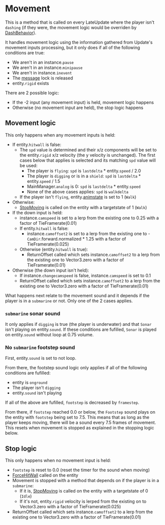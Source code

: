 # Movement
This is a method that is called on every LateUpdate where the player isn't `dashing` (if they were, the movement logic would be overriden by [DashBehavior](DashBehavior.md)).

It handles movement logic using the information gathered from Update's movement inputs processing, but it only does if all of the following conditions are true:

- We aren't in an instance.`pause`
- We aren't in an instance.`minipause`
- We aren't in instance.`inevent`
- The [message](../SetText/Notable%20states.md#message) lock is released
- entity.`rigid` exists

There are 2 possible logic:

- If the -2 input (any movement input) is held, movement logic happens
- Otherwise (no movement input are held), the stop logic happens

## Movement logic
This only happens when any movement inputs is held:

- If entity.`hitwall` is false:
    - The `spd` value is determined and their x/z components will be set to the entity.`rigid` x/z velocity (the y velocity is unchanged). The first cases below that applies is selected and its matching `spd` value will be used:
        - The player is `flying`: `spd` is `lastdelta` * entity.`speed` / 2.0
        - The player is `digging` or is in a `shield`: `spd` is `lastdelta` * entity.`speed` / 1.5
        - MainManager.`analog` is 0: `spd` is `lastdelta` * entity.`speed`
        - None of the above cases applies: `spd` is `walkdelta`
    - If the player isn't `flying`, entity.[animstate](../Entities/EntityControl/Animations/animstate.md) is set to 1 (`Walk`)
- Otherwise:
    - [StopMoving](../Entities/EntityControl/EntityControl%20Methods.md#stopmoving) is called on the entity with a targetstate of 1 (`Walk`)
- If the down input is held:
    - instance.`camspeed` is set to a lerp from the existing one to 0.25 with a factor of TieFramerate(0.01)
    - If entity.`hitwall` is false:
        - instance.`camoffset2` is set to a lerp from the existing one to -`CamDir`.forward.normalized * 1.25 with a factor of TieFramerate(0.025)
    - Otherwise (entity.`hitwall` is true):
        - ReturnOffset called which sets instance.`camoffset2` to a lerp from the existing one to Vector3.zero with a factor of TieFramerate(0.01)
- Otherwise (the down input isn't held):
    - If instance.`changecamspeed` is false, instance.`camspeed` is set to 0.1
    - ReturnOffset called which sets instance.`camoffset2` to a lerp from the existing one to Vector3.zero with a factor of TieFramerate(0.01)

What happens next relate to the movement sound and it depends if the player is in a `submarine` or not. Only one of the 2 cases applies.

### `submarine` sonar sound
It only applies if `digging` is true (the player is underwater) and that `Sonar` isn't playing on entity.`sound`. If these conditions are fufilled, `Sonar` is played on entity.`sound` without loop at 0.75 volume.

### No `submarine` footstep sound
First, entity.`sound` is set to not loop.

From there, the footstep sound logic only applies if all of the following conditions are fufilled:

- entity is `onground`
- The player isn't `digging`
- entity.`sound` isn't playing

If all of the above are fufilled, `footstep` is decreased by `framestep`.

From there, if `footstep` reached 0.0 or below, the `Footstep` sound plays on the entity with `footstep` being set to 7.5. This means that as long as the player keeps moving, there will be a sound every 7.5 frames of movement. This resets when movement is stopped as explained in the stopping logic below.

## Stop logic
This only happens when no movement input is held:

- `footstep` is reset to 0.0 (reset the timer for the sound when moving)
- [ForceHitWall](../Entities/EntityControl/EntityControl%20Methods.md#forcehitwall) called on the entity
- Movement is stopped with a method that depends on if the player is in a `submarine`:
    - If it is, [StopMoving](../Entities/EntityControl/EntityControl%20Methods.md#stopmoving) is called on the entity with a targetstate of 0 (`Idle`)
    - If it's not, entity.`rigid` velocity is lerped from the existing on to Vector3.zero with a factor of TieFramerate(0.025)
- ReturnOffset called which sets instance.`camoffset2` to a lerp from the existing one to Vector3.zero with a factor of TieFramerate(0.01)
